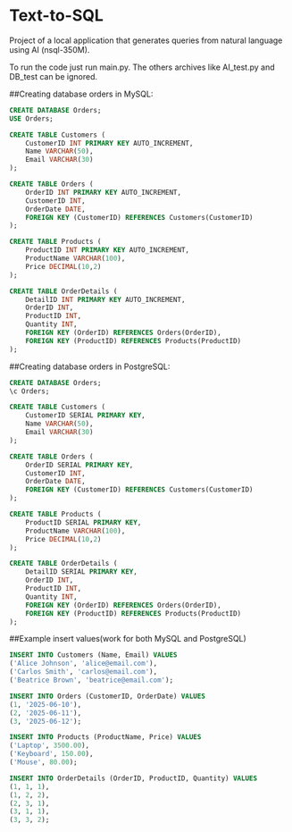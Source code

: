 # Text-to-SQL

Project of a local application that generates queries from natural language using AI (nsql-350M).

To run the code just run main.py. The others archives like AI_test.py and DB_test can be ignored.

##Creating database orders in MySQL:
```SQL
CREATE DATABASE Orders;
USE Orders;

CREATE TABLE Customers (
    CustomerID INT PRIMARY KEY AUTO_INCREMENT,
    Name VARCHAR(50),
    Email VARCHAR(30)
);

CREATE TABLE Orders (
    OrderID INT PRIMARY KEY AUTO_INCREMENT,
    CustomerID INT,
    OrderDate DATE,
    FOREIGN KEY (CustomerID) REFERENCES Customers(CustomerID)
);

CREATE TABLE Products (
    ProductID INT PRIMARY KEY AUTO_INCREMENT,
    ProductName VARCHAR(100),
    Price DECIMAL(10,2)
);

CREATE TABLE OrderDetails (
    DetailID INT PRIMARY KEY AUTO_INCREMENT,
    OrderID INT,
    ProductID INT,
    Quantity INT,
    FOREIGN KEY (OrderID) REFERENCES Orders(OrderID),
    FOREIGN KEY (ProductID) REFERENCES Products(ProductID)
);
```


##Creating database orders in PostgreSQL:
```SQL
CREATE DATABASE Orders;
\c Orders;

CREATE TABLE Customers (
    CustomerID SERIAL PRIMARY KEY,
    Name VARCHAR(50),
    Email VARCHAR(30)
);

CREATE TABLE Orders (
    OrderID SERIAL PRIMARY KEY,
    CustomerID INT,
    OrderDate DATE,
    FOREIGN KEY (CustomerID) REFERENCES Customers(CustomerID)
);

CREATE TABLE Products (
    ProductID SERIAL PRIMARY KEY,
    ProductName VARCHAR(100),
    Price DECIMAL(10,2)
);

CREATE TABLE OrderDetails (
    DetailID SERIAL PRIMARY KEY,
    OrderID INT,
    ProductID INT,
    Quantity INT,
    FOREIGN KEY (OrderID) REFERENCES Orders(OrderID),
    FOREIGN KEY (ProductID) REFERENCES Products(ProductID)
);
```

##Example insert values(work for both MySQL and PostgreSQL)
```SQL
INSERT INTO Customers (Name, Email) VALUES 
('Alice Johnson', 'alice@email.com'),
('Carlos Smith', 'carlos@email.com'),
('Beatrice Brown', 'beatrice@email.com');

INSERT INTO Orders (CustomerID, OrderDate) VALUES 
(1, '2025-06-10'),
(2, '2025-06-11'),
(3, '2025-06-12');

INSERT INTO Products (ProductName, Price) VALUES 
('Laptop', 3500.00),
('Keyboard', 150.00),
('Mouse', 80.00);

INSERT INTO OrderDetails (OrderID, ProductID, Quantity) VALUES 
(1, 1, 1),
(1, 2, 2),
(2, 3, 1),
(3, 1, 1),
(3, 3, 2);
```